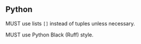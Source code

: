 ## Python

MUST use lists `[]` instead of tuples unless necessary.

MUST use Python Black (Ruff) style.
